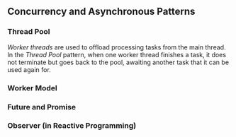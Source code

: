 ## Concurrency and Asynchronous Patterns

### Thread Pool

*Worker threads* are used to offload processing tasks from the main thread.
In the *Thread Pool* pattern, when one worker thread finishes a task, 
it does not terminate but goes back to the pool, 
awaiting another task that it can be used again for.

### Worker Model

### Future and Promise

### Observer (in Reactive Programming)